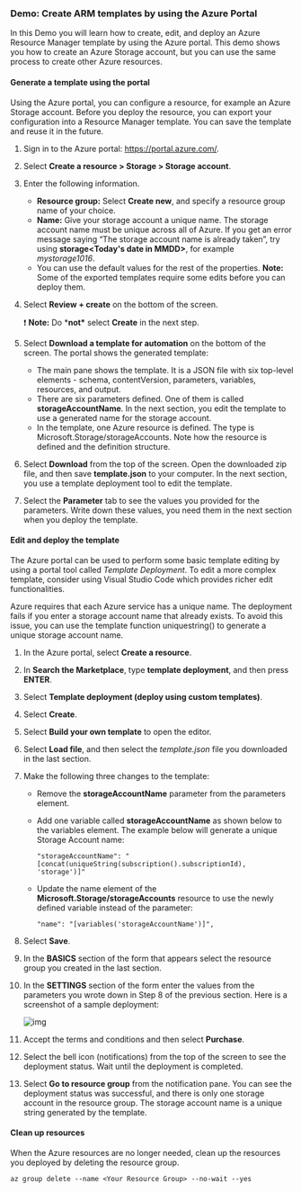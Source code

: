 ### Demo: Create ARM templates by using the Azure Portal

In this Demo you will learn how to create, edit, and deploy an Azure Resource Manager template by using the Azure portal. This demo shows you how to create an Azure Storage account, but you can use the same process to create other Azure resources.

#### Generate a template using the portal

Using the Azure portal, you can configure a resource, for example an Azure Storage account. Before you deploy the resource, you can export your configuration into a Resource Manager template. You can save the template and reuse it in the future.

1. Sign in to the Azure portal: https://portal.azure.com/.

2. Select **Create a resource > Storage > Storage account**.

3. Enter the following information.

   - **Resource group:** Select **Create new**, and specify a resource group name of your choice.
   - **Name:** Give your storage account a unique name. The storage account name must be unique across all of Azure. If you get an error message saying “The storage account name is already taken”, try using **<your name>storage<Today's date in MMDD>**, for example *mystorage1016*.
   - You can use the default values for the rest of the properties. **Note:** Some of the exported templates require some edits before you can deploy them.

4. Select **Review + create** on the bottom of the screen.

   ❗️ **Note:** Do ***not\*** select **Create** in the next step.

5. Select **Download a template for automation** on the bottom of the screen. The portal shows the generated template:

   - The main pane shows the template. It is a JSON file with six top-level elements - schema, contentVersion, parameters, variables, resources, and output.
   - There are six parameters defined. One of them is called **storageAccountName**. In the next section, you edit the template to use a generated name for the storage account.
   - In the template, one Azure resource is defined. The type is Microsoft.Storage/storageAccounts. Note how the resource is defined and the definition structure.

6. Select **Download** from the top of the screen. Open the downloaded zip file, and then save **template.json** to your computer. In the next section, you use a template deployment tool to edit the template.

7. Select the **Parameter** tab to see the values you provided for the parameters. Write down these values, you need them in the next section when you deploy the template.

#### Edit and deploy the template

The Azure portal can be used to perform some basic template editing by using a portal tool called *Template Deployment*. To edit a more complex template, consider using Visual Studio Code which provides richer edit functionalities.

Azure requires that each Azure service has a unique name. The deployment fails if you enter a storage account name that already exists. To avoid this issue, you can use the template function uniquestring() to generate a unique storage account name.

1. In the Azure portal, select **Create a resource**.

2. In **Search the Marketplace**, type **template deployment**, and then press **ENTER**.

3. Select **Template deployment (deploy using custom templates)**.

4. Select **Create**.

5. Select **Build your own template** to open the editor.

6. Select **Load file**, and then select the *template.json* file you downloaded in the last section.

7. Make the following three changes to the template:

   - Remove the **storageAccountName** parameter from the parameters element.

   - Add one variable called **storageAccountName** as shown below to the variables element. The example below will generate a unique Storage Account name:

     ```
     "storageAccountName": "[concat(uniqueString(subscription().subscriptionId), 'storage')]"
     ```
   - Update the name element of the **Microsoft.Storage/storageAccounts** resource to use the newly defined variable instead of the parameter:
     ```
     "name": "[variables('storageAccountName')]",
     ```
8. Select **Save**.

9. In the **BASICS** section of the form that appears select the resource group you created in the last section.

10. In the **SETTINGS** section of the form enter the values from the parameters you wrote down in Step 8 of the previous section. Here is a screenshot of a sample deployment:

    ![img](https://www.skillpipe.com/api/2.1/content/urn:uuid:88438492-2a00-5769-bee1-e4c9ebc889fb@2020-12-12T08:30:18Z/OEBPS/Images/906137-363584.png)

11. Accept the terms and conditions and then select **Purchase**.

12. Select the bell icon (notifications) from the top of the screen to see the deployment status. Wait until the deployment is completed.

13. Select **Go to resource group** from the notification pane. You can see the deployment status was successful, and there is only one storage account in the resource group. The storage account name is a unique string generated by the template.

#### Clean up resources

When the Azure resources are no longer needed, clean up the resources you deployed by deleting the resource group.

```
az group delete --name <Your Resource Group> --no-wait --yes
```

